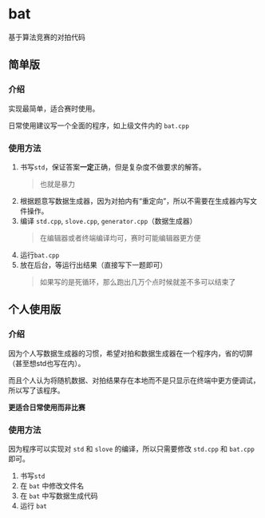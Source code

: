 # bat
基于算法竞赛的对拍代码
## 简单版
### 介绍
实现最简单，适合赛时使用。

日常使用建议写一个全面的程序，如上级文件内的 `bat.cpp`

### 使用方法
1. 书写`std`，保证答案**一定**正确，但是复杂度不做要求的解答。
    > 也就是暴力
2. 根据题意写数据生成器，因为对拍内有“重定向”，所以不需要在生成器内写文件操作。
3. 编译 `std.cpp`, `slove.cpp`, `generator.cpp`（数据生成器）
    > 在编辑器或者终端编译均可，赛时可能编辑器更方便
4. 运行`bat.cpp`
5. 放在后台，等运行出结果（直接写下一题即可）
    > 如果写的是死循环，那么跑出几万个点时候就差不多可以结束了

## 个人使用版
### 介绍
因为个人写数据生成器的习惯，希望对拍和数据生成器在一个程序内，省的切屏（甚至想std也写在内）。

而且个人认为将随机数据、对拍结果存在本地而不是只显示在终端中更方便调试，所以写了该程序。

**更适合日常使用而非比赛**
### 使用方法
因为程序可以实现对 `std` 和 `slove` 的编译，所以只需要修改 `std.cpp` 和 `bat.cpp` 即可。

1. 书写`std`
2. 在 `bat` 中修改文件名
3. 在 `bat` 中写数据生成代码
4. 运行 `bat`